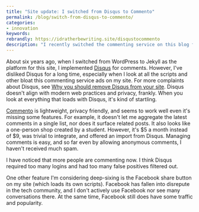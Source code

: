 ```yaml
---
title: "Site update: I switched from Disqus to Commento"
permalink: /blog/switch-from-disqus-to-commento/
categories:
- innovation
keywords:
rebrandly: https://idratherbewriting.site/disqustocommento
description: "I recently switched the commenting service on this blog from Disqus to Commento. Commento is a lightweight commenting service that doesn't insert a bunch of scripts with each page load. It also makes it easier to comment."
---
```


About six years ago, when I switched from WordPress to Jekyll as the platform for this site, I implemented [Disqus](https://disqus.com/) for comments. However, I've disliked Disqus for a long time, especially when I look at all the scripts and other bloat this commenting service ads on my site. For more complaints about Disqus, see [Why you should remove Disqus from your site](https://markosaric.com/remove-disqus/). Disqus doesn't align with modern web practices and privacy, frankly. When you look at everything that loads with Disqus, it's kind of startling.

[Commento](https://commento.io/) is lightweight, privacy friendly, and seems to work well even it's missing some features. For example, it doesn't let me aggregate the latest comments in a single list, nor does it surface related posts. It also looks like a one-person shop created by a student. However, it's $5 a month instead of $9, was trivial to integrate, and offered an import from Disqus. Managing comments is easy, and so far even by allowing anonymous comments, I haven't received much spam.

I have noticed that more people are commenting now. I think Disqus required too many logins and had too many false positives filtered out.

One other feature I'm considering deep-sixing is the Facebook share button on my site (which loads its own scripts). Facebook has fallen into disrepute in the tech community, and I don't actively use Facebook nor see many conversations there. At the same time, Facebook still does have some traffic and popularity.
